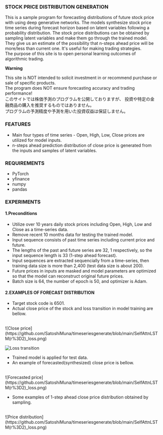 ### STOCK PRICE DISTRIBUTION GENERATION
This is a sample program for forecasting distributions of future stock price with using deep generative networks. The models synthesize stock price time series during forecast horizon based on latent variables following a probability distribution. The stock price distributions can be obtained by sampling latent variables and make them go through the trained model. They give us an estimate of the possibility that n-steps ahead price will be more/less than current one. It's useful for making trading strategies. 
<br>
The purpose of this site is to open personal learning outcomes of algorithmic trading.


**Warning**

This site is NOT intended to solicit investment in or recommend purchase or sale of specific products. 
<br>
The program does NOT ensure forecasting accuracy and trading performance!
<br>
このサイトでは株価予測のプログラムを公開しておりますが、
投資や特定の金融商品の購入を推奨するものではありません。
<br>
プログラムの予測精度や予測を用いた投資収益は保証しません。

### FEATURES
* Main four types of time series - Open, High, Low, Close prices are utilized for model inputs.
* n-steps ahead prediction distribution of close price is generated from the inputs and samples of latent variables.  

### REQUIREMENTS
* PyTorch
* yfinance
* numpy
* pandas

### EXPERIMENTS
#### 1.Preconditions
* Utilize over 10 years daily stock prices including Open, High, Low and Close as a time-series data.
* Remove recent 10 months data for testing the trained model. 
* Input sequence consists of past time series including current price and future.
* The lengths of the past and future series are 32, 1 respectively, so the input sequence length is 33 (1-step ahead forecast).
* Input sequences are extracted sequencially from a time-series, then training data size is more than 2,400 (test data size is about 200). 
* Future prices in inputs are masked and model parameters are optimized so that the model can reconstruct original future prices.     
* Batch size is 64, the number of epoch is 50, and optimizer is Adam.

#### 2.EXAMPLES OF FORECAST DISTRIBUTION
* Target stock code is 6501. 
* Actual close price of the stock and loss transition in model training are bellow.

<br>
![Close price](https://github.com/SatoshiMuna/timeseriesgenerate/blob/main/SelfAttnLSTM(r%3D2)_loss.png)

![Loss transition](https://github.com/SatoshiMuna/timeseriesgenerate/blob/main/SelfAttnLSTM(r%3D2)_loss.png)

* Trained model is applied for test data. 
* An example of forecasted(synthesized) close price is bellow.
<br>
![Forecasted price](https://github.com/SatoshiMuna/timeseriesgenerate/blob/main/SelfAttnLSTM(r%3D2)_loss.png)

* Some examples of 1-step ahead close price distribution obtained by sampling.
<br>
![Price distribution](https://github.com/SatoshiMuna/timeseriesgenerate/blob/main/SelfAttnLSTM(r%3D2)_loss.png)
